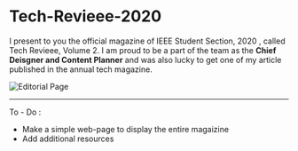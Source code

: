 # Tech-Revieee-2020

I present to you the official magazine of IEEE Student Section, 2020 , called Tech Revieee, Volume 2.
I am proud to be a part of the team as the **Chief Deisgner and Content Planner** and was also lucky to get one of my article published in the annual tech magazine.

![Editorial Page](https://github.com/Jash-2000/Tech-Revieee-2020/blob/master/Final%20Design/Page_1.jpg "Editorial")

---
To - Do :
  * Make a simple web-page to display the entire magaizine
  * Add additional resources
